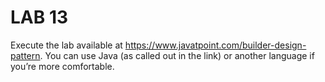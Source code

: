 # LAB 13

Execute the lab available at https://www.javatpoint.com/builder-design-pattern. You can use Java (as called out in the link) or another language if you’re more comfortable.